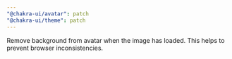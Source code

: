 ```yaml
---
"@chakra-ui/avatar": patch
"@chakra-ui/theme": patch
---
```


Remove background from avatar when the image has loaded. This helps to prevent browser inconsistencies.
